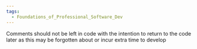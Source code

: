 ```yaml
---
tags:
  - Foundations_of_Professional_Software_Dev
---
```

Comments should not be left in code with the intention to return to the code later as this may be forgotten about or incur extra time to develop